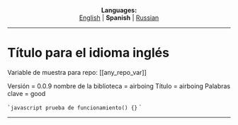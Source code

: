 
<p align="center"><b>Languages:</b><br /><a href="https://github.com/markolofsen/airboing/blob/master/README.md">English</a> | <b>Spanish</b> | <a href="https://github.com/markolofsen/airboing/blob/master/README_ru.md">Russian</a></p>

---

# Título para el idioma inglés
Variable de muestra para repo: [[any_repo_var]]

Versión = 0.0.9
nombre de la biblioteca = airboing
Título = airboing
Palabras clave = good

`` `javascript
prueba de funcionamiento() {}
`` `

---

